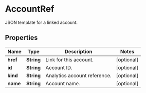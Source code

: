 

# AccountRef

JSON template for a linked account.

## Properties

| Name | Type | Description | Notes |
|------------ | ------------- | ------------- | -------------|
|**href** | **String** | Link for this account. |  [optional] |
|**id** | **String** | Account ID. |  [optional] |
|**kind** | **String** | Analytics account reference. |  [optional] |
|**name** | **String** | Account name. |  [optional] |



